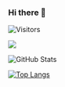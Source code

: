 ### Hi there 👋

<!--
**kerokerokohei/kerokerokohei** is a ✨ _special_ ✨ repository because its `README.md` (this file) appears on your GitHub profile.



Here are some ideas to get you started:

- 🔭 I’m currently working on ...
- 🌱 I’m currently learning ...
- 👯 I’m looking to collaborate on ...
- 🤔 I’m looking for help with ...
- 💬 Ask me about ...
- 📫 How to reach me: ...
- 😄 Pronouns: ...
- ⚡ Fun fact: ...
-->


![Visitors](https://visitor-badge.glitch.me/badge?page_id=kerokerokohei&left_color=gray&right_color=blue)
 
![](https://github-profile-summary-cards.vercel.app/api/cards/profile-details?username=kerokerokohei&theme=vue)
 
![GitHub Stats](https://github-readme-stats.vercel.app/api?username=kerokerokohei&show_icons=true)
 
[![Top Langs](https://github-readme-stats.vercel.app/api/top-langs/?username=kerokerokohei&layout=compact&langs_count=6)](https://github.com/anuraghazra/github-readme-stats)

